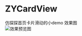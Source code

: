 # ZYCardView
仿探探首页卡片滑动的小demo
效果图<br>
![效果预览图](https://github.com/shizhenyu/ZYCardView/blob/master/ZYCardView/Data/result.gif)
